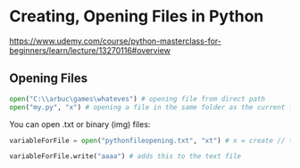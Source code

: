 # Creating, Opening Files in Python

https://www.udemy.com/course/python-masterclass-for-beginners/learn/lecture/13270116#overview

## Opening Files

```python
open("C:\\arbuc\games\whateves") # opening file from direct path
open("my.py", "x") # opening a file in the same folder as the current file (what we're in right now!)
```

You can open .txt or binary (img) files:

```python
variableForFile = open("pythonfileopening.txt", "xt") # x = create // t = text, b = binary

variableForFile.write("aaaa") # adds this to the text file
```

